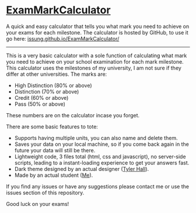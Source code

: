 # [ExamMarkCalculator](https://issung.github.io/ExamMarkCalculator/)
A quick and easy calculator that tells you what mark you need to achieve on your exams for each milestone.
The calculator is hosted by GitHub, to use it go here: [issung.github.io/ExamMarkCalculator/](https://issung.github.io/ExamMarkCalculator/)
___
This is a very basic calculator with a sole function of calculating what mark you need to achieve on your school examination for each mark milestone. This calculator uses the milestones of my university, I am not sure if they differ at other universities. The marks are:
* High Distinction (80% or above)
* Distinction (70% or above)
* Credit (60% or above)
* Pass (50% or above)

These numbers are on the calculator incase you forget.

There are some basic features to tote:
* Supports having multiple units, you can also name and delete them.
* Saves your data on your local machine, so if you come back again in the future your data will still be there.
* Lightweight code, 3 files total (html, css and javascript), no server-side scripts, leading to a instant-loading experience to get your answers fast.
* Dark theme designed by an actual designer ([Tyler Hall](https://www.instagram.com/typedesigns_/)).
* Made by an actual student ([Me](https://github.com/Issung)).
 
If you find any issues or have any suggestions please contact me or use the issues section of this repository. 

Good luck on your exams!
